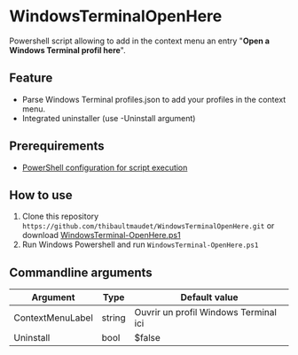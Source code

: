 # WindowsTerminalOpenHere

Powershell script allowing to add in the context menu an entry "**Open a Windows Terminal profil here**".

## Feature

- Parse Windows Terminal profiles.json to add your profiles in the context menu.
- Integrated uninstaller (use -Uninstall argument)

## Prerequirements

* [PowerShell configuration for script execution](https://go.microsoft.com/fwlink/?LinkID=135170)


## How to use

1. Clone this repository `https://github.com/thibaultmaudet/WindowsTerminalOpenHere.git` or download [WindowsTerminal-OpenHere.ps1](https://github.com/thibaultmaudet/WindowsTerminalOpenHere/blob/master/WindowsTerminal-OpenHere.ps1)
2. Run Windows Powershell and run `WindowsTerminal-OpenHere.ps1`

## Commandline arguments

Argument|Type|Default value
---|---|---
ContextMenuLabel|string|Ouvrir un profil Windows Terminal ici
Uninstall|bool|$false
